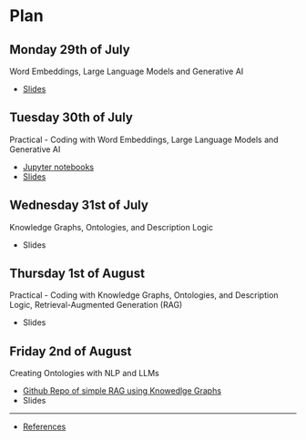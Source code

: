 # Plan


## Monday 29th of July

Word Embeddings, Large Language Models and Generative AI

- [Slides](https://github.com/dcavar/ESSLLI24_LLM_KG.github.io/blob/main/slides/Day%201%20-%20Large%20Language%20Models.pdf)


## Tuesday 30th of July

Practical - Coding with Word Embeddings, Large Language Models and Generative AI

- [Jupyter notebooks](https://github.com/dcavar/ESSLLI24_LLM_KG.github.io/tree/main/code)
- [Slides](https://github.com/dcavar/ESSLLI24_LLM_KG.github.io/blob/main/slides/Day%202%20-%20Large%20Language%20Models%20Applied.pdf)


## Wednesday 31st of July

Knowledge Graphs, Ontologies, and Description Logic

- Slides


## Thursday 1st of August

Practical - Coding with Knowledge Graphs, Ontologies, and Description Logic, Retrieval-Augmented Generation (RAG)

- Slides


## Friday 2nd of August

Creating Ontologies with NLP and LLMs

- [Github Repo of simple RAG using Knowedlge Graphs](https://github.com/b-dickson/language-knowledge)
- Slides


---
- [References](/references)





